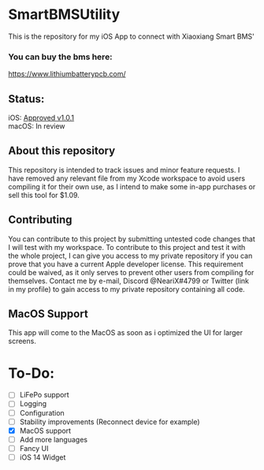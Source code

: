 # SmartBMSUtility
This is the repository for my iOS App to connect with Xiaoxiang Smart BMS' 
### You can buy the bms here:
https://www.lithiumbatterypcb.com/



## Status:
iOS: [Approved v1.0.1](https://apps.apple.com/de/app/apple-store/id1540178292)<br>
macOS: In review

## About this repository
This repository is intended to track issues and minor feature requests. I have removed any relevant file from my Xcode workspace to avoid users compiling it for their own use, as I intend to make some in-app purchases or sell this tool for $1.09.

## Contributing
You can contribute to this project by submitting untested code changes that I will test with my workspace.
To contribute to this project and test it with the whole project, I can give you access to my private repository if you can prove that you have a current Apple developer license. This requirement could be waived, as it only serves to prevent other users from compiling for themselves.
Contact me by e-mail, Discord @NeariX#4799 or Twitter (link in my profile) to gain access to my private repository containing all code.

## MacOS Support
This app will come to the MacOS as soon as i optimized the UI for larger screens.


# To-Do:
- [ ] LiFePo support
- [ ] Logging
- [ ] Configuration
- [ ] Stability improvements (Reconnect device for example)
- [x] MacOS support
- [ ] Add more languages
- [ ] Fancy UI
- [ ] iOS 14 Widget
